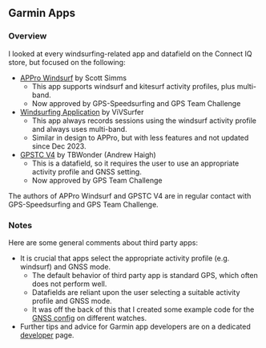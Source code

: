 ## Garmin Apps

### Overview

I looked at every windsurfing-related app and datafield on the Connect IQ store, but focused on the following:

- [APPro Windsurf](https://apps.garmin.com/apps/9567700b-6587-44be-9708-879bfc844791) by Scott Simms
  - This app supports windsurf and kitesurf activity profiles, plus multi-band.
  - Now approved by GPS-Speedsurfing and GPS Team Challenge
- [Windsurfing Application](https://apps.garmin.com/apps/9d47be43-2724-44e4-8f5e-3005b0766087) by ViVSurfer
  - This app always records sessions using the windsurf activity profile and always uses multi-band.
  - Similar in design to APPro, but with less features and not updated since Dec 2023.
- [GPSTC V4](https://apps.garmin.com/apps/f0f3fbd5-9de3-4d69-b89b-10b76d6a9f0f) by TBWonder (Andrew Haigh)
  - This is a datafield, so it requires the user to use an appropriate activity profile and GNSS setting.
  - Now approved by GPS Team Challenge

The authors of APPro Windsurf and GPSTC V4 are in regular contact with GPS-Speedsurfing and GPS Team Challenge.



### Notes

Here are some general comments about third party apps:

- It is crucial that apps select the appropriate activity profile (e.g. windsurf) and GNSS mode.
  - The default behavior of third party app is standard GPS, which often does not perform well.
  - Datafields are reliant upon the user selecting a suitable activity profile and GNSS mode.
  - It was off the back of this that I created some example code for the [GNSS config](../developer/gnss-config.md) on different watches.
- Further tips and advice for Garmin app developers are on a dedicated [developer](../developer/README.md) page.

